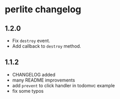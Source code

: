 # perlite changelog

## 1.2.0
* Fix `destroy` event.
* Add callback to `destroy` method.

## 1.1.2

* CHANGELOG added
* many README improvements
* add `prevent` to click handler in todomvc example
* fix some typos
